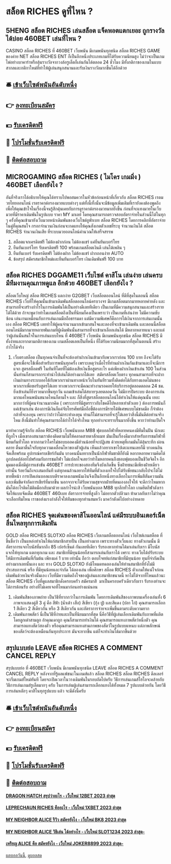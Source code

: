 # สล็อต RICHES ดูที่ไหน ?
## 5HENG สล็อต RICHES เล่นสล็อต แจ็คพอตแตกเยอะ ถูกรางวัลได้บ่อย 460BET เล่นที่ไหน ?
CASINO สล็อต RICHES ที่ 460BET เว็บพนัน มีเกมพนันทุกชนิด สล็อต RICHES GAME ของค่าย NET สล็อต RICHES ENT ก็เป็นอีกหนึ่งประเภทเกมที่ได้รับความนิยมสูง ไม่ว่าจะเป็นเกมไพ่อย่างบาคาร่าหรือลุ้นรางวัลจากวงล้อรูเล็ตก็เล่นกันได้ตลอด 24 ชั่วโมง มีทั้งกติกาของเกมในแบบสากลและกติกาใหม่ที่ทำให้ผู้เล่นสนุกสนานและรับเงินรางวัลมากขึ้นได้อีกด้วย

## 🛎 [เข้าเว็บไซต์พนันอันดับหนึ่ง](https://bit.ly/3SdLNi2)
## 👉 [ลงทะเบียนสมัคร](https://bit.ly/3SdLNi2)
## 💵 [รับเครดิตฟรี](https://bit.ly/3dyRKHj)
## 👑 [โปรโมชั่นรับเครดิตฟรี](https://bit.ly/3dyRKHj)
## 📱 [ติดต่อสอบถาม](https://bit.ly/3dyRKHj)

## MICROGAMING สล็อต RICHES ( ไมโคร เกมมิ่ง ) 460BET เลือกยังไง ?
อันที่จริงเราได้อธิบายให้คุณได้ทราบไปพอสมควรในหัวข้อก่อนหน้าที่เกี่ยวกับ สล็อต RICHES เรตมวยไทยออนไลน์ เรตราคาต่อรองมวยแบบต่างๆ แต่ทั้งนี้ทั้งนั้นจะมีข้อมูลเพิ่มเติมที่เรายังคงต้องพูดถึง เพื่อให้คุณเข้าใจในเรื่องนี้จนรู้สึกคุ้นเคยกับการดูราคาต่อรองมวยมากยิ่งขึ้น ก่อนที่จะแทงมวยในเว็บมวยที่มีราคาเดิมพันในรูปแบบ ราคา MY มาเลย์ โดยคุณสามารถตรวจสอบอัตราจ่ายในส่วนนี้ได้ในทุก ๆ ครั้งที่คุณเข้ามายังเว็บมวยหน้าเดิมพันของเว็บไซต์ยูฟ่าเบท สล็อต RICHES โดยการคลิกที่อัตราจ่ายในคู่ที่คุณสนใจ กรอกจำนวนเงินก่อนจะกดแทงให้คุณสังเกตตัวเลขที่ระบุ จำนวนเงินได้ สล็อต RICHES จำนวนเงินเสีย ที่ระบบมวยออนไลน์คำนวณให้เสร็จสรรพ
1. สล็อตแจกเครดิตฟรี ไม่ต้องฝากก่อน ไม่ต้องแชร์ แค่ยืนยันเบอร์โทร
2. ยืนยันเบอร์โทร รับเครดิตฟรี 100 พร้อมเกมสล็อตเงินดี เล่นได้เพลิน ๆ
3. ยืนยันเบอร์ รับเครดิตฟรี ไม่ต้องฝาก ไม่ต้องแชร์ ฝากถอนง่าย AUTO
4. ข้อสรุป สมัครสมาชิกใหม่และยืนยันเบอร์โทร เงินเดิมพันฟรี 100 บาท

## สล็อต RICHES DGGAME11 เว็บไซต์ คาสิโน เล่นง่าย เล่นครบ มีทีมงานคุณภาพดูแล อีกด้วย 460BET เลือกยังไง ?
สล็อตเว็บใหญ่ สล็อต RICHES แตกง่าย G2GBET เว็บสล็อตออนไลน์ ที่ดีที่สุดในตอนนี้ สล็อต RICHES เว็บที่ให้คุณนั้นเข้ามาเดิมพันสล็อตออนไลน์ครบวงจร มีเกมสล็อตมากมายหลายค่ายดัง และสามารถที่จะสร้างกำไรในการเดิมพันได้เป็นอย่างดีเลยทีเดียว เป็นเกมที่มีความสนุกสนานและสร้างรายได้ได้ด้วย ถ้าจะพูดว่าทำไมเกมสล็อตถึงเป็นที่นิยมก็คงเป็นเพราะว่า เป็นเกมที่เล่นง่าย ไม่มีความซับซ้อน เล่นงานเหมือนกับการเล่นเกมมือถือธรรมดา แต่มีความพิเศษก็คือการได้เงินจากการเล่นเกมนั้นเอง สล็อต RICHES เลยทำให้ผู้คนจำนวนมากเข้ามาสนใจและลองที่จะเข้ามาเดิมพัน และตอนนี้สล็อตออนไลน์มีมากมายหลายพันเกมที่ผู้เดิมพันนั้นสามารถที่จะเข้ามาเลือกเล่นได้ มีหลากหลายแนว และแต่ว่าผู้เล่นนั้นสนใจในการเล่นแบบไหน ที่ 460BET เว็บพนัน มีเกมพนันทุกชนิด สล็อต RICHES มีทั้งง่ายและยากตามกติกาของเกม เกมสล็อตเลยเป็นที่หนึ่ง ที่ได้รับความนิยมมากที่สุดในตอนนี้ สร้างกำไรได้จริง
1. เว็บตรงสล็อต เป็นทุกคนจำเป็นที่จะต้องทำฝากเงินเข้ามากับพวกเราก่อน 100 บาท ถึงจะได้รับสูตรเพื่อจะใช้เพื่อสำหรับการพนันทุกครั้ง เพราะเหตุว่าเมื่อไรที่ท่านฝากเงินกันเข้ามาและก็จะมีการแจก สูตรสล็อตฟรี ในทันทีโดยที่ไม่ต้องเสียเงินซื้อสูตรอะไร แค่เพียงฝากเงินเข้าเล่น 100 ในส่วนนั้นท่านก็สามารถกระทำนำไปเล่นได้อย่างมากได้เลย  สมัครสล็อตเว็บตรง ทุกคนสามารถที่จะฝากเงินผ่านทางระบบออโต้กับพวกเราผ่านทางหน้าเว็บในทันทีรวมทั้งติดต่อได้กับทางแอดไม่นของพวกเราเพื่อขอรับสูตรได้เลย ทางพวกเราจะมีคณะทำงานรอคอยให้บริการอยู่ตลอดตลอด 24 ชม. ยิ่งเข้าเล่นก็ยิ่งรวยมากขึ้นทุกวัน แถมเข้าเล่นได้สบายๆเลยตลอดวัน ไม่มีการปิดระบบ ต้องการเล่นมากแค่ไหนพนันขนาดไหนก็ตามใจ และ ก็สิ่งที่สูตรสล็อตออนไลน์ได้ทำเงินให้แด่คุณนั้น เยอะมากกว่าที่ผู้คนจำนวนมากคิด ( เพราะการที่มีสูตรราวกับโชคดีไปหลายเท่าตัวเลย ) ต้องการพนันก็แค่เข้ามาเล่น ต้องการมีเงินก็แค่จับโทรศัพท์มือถือขึ้ต้องการมีรายได้พิเศษแบบไม่ขาดมือ ก็จำต้องกล้าที่จะลงทุน เพราะว่าถ้าว่าไม่กระทำลงทุน ท่านก็ไม่สามารถที่จะรู้ได้เลยว่าสิ่งนี้มันดีต่อท่านจริงไหม สิ่งนี้มันทำให้คุณสามารถได้กำไรได้จริงไหม ทุกอย่างจะทราบรื่นมากยิ่งขึ้น หากว่าท่านเปิดใจ

มาทำความรู้จักกับ สล็อต RICHES เว็บพนันบอล M88 ฟุตบอลกีฬาที่หลายคนคงมีทีมในฝัน นักเตะที่ถูกใจ เมื่อเขาลงสนามเราต้องติดตามไม่ให้คลาดสายตาสักแมท มันเป็นเรื่องดีมากสำหรับการชมกีฬาที่นิยมกันทั่วโลก หากถามว่าใครไม่ชอบบอลคงมีส่วนน้อยที่จะปฏิเสธ ด้วยเหตุที่เกมมันได้ลุ้นระทึก ผ่อนคลาย ตื่นตาตื่นใจกับทุกความเคลื่อนไหวของตัวผู้เล่น เห็นแล้วอยากเขาไปเตะแทนเลยก็มี บางคนอินจัดเสื้อพร้อม อุปกรณ์ครบเชียร์กันมัน บางคนนั้นอยากเป็นนักกีฬาทีมชาติก็ยังมี หลากหลายความคิดได้ถูกปลดปล่อยไปพร้อมกับการชมกีฬา ไม่แปลกใจเลยว่าทำไมหลายคนถึงชอบฟุตบอลเป็นชีวิตจิตใจ อีกมุมมองเมื่อมีคู่การแข่งขัน 460BET การปะทะของสองทีมจึงบังเกิดขึ้น ซึ่งฝ่ายชนะมีเพียงฝ่ายเดียวเท่านั้น ร้อยวันถึงจะเสมอกันที แต่ทุกคนล้วนอยากให้ทีมที่ตัวเองเทใจไปได้รับชัยชนะกลับไปจะได้ไม่ขายขี้หน้า การเปิดเล่นบอลแบบตีราคาลงเกมพนันเงินจึงเป็นอีกหนึ่งทางเลือกในการเพิ่มสีสันความมัน และเพิ่มขีดจำกัดการเชียร์ที่มากขึ้น นอกจากจะได้รับความสุขจากฝ่ายที่ตนเองลงใจให้ จะดีกว่าไหมหากมันได้อะไรติดไม้ติดมือกลับมาด้วย ผลกำไรน่ะสิ เว็บพนันบอล M88 ทุกลีกทั่วโลก เกมฮิตกีฬาดังเราจัดให้แบบจัดเต็ม 460BET 460เบท อัตราการจ่ายที่สูงลิ่ว ไม่อยากตัวปลิวมา ท้าดวลกับเราไม่ว่าคุณจะเลือกทีมไหน เราขอส่งแรงกำลังใจให้ทีมของทุกท่านสมหวัง มาคว้าตังค์ไปอย่างง่ายดาย

## สล็อต RICHES จุดเด่นของคาสิโนออนไลน์ แค่มีระบบอินเตอร์เน็ต ลื่นไหลทุกการเดิมพัน
GOLD สล็อต RICHES SLOTXO สล็อต RICHES เว็บเกมสล็อตออนไลน์ เว็บไซต์เกมสล็อต ที่ขึ้นชื่อว่า เป็นแหล่งทำเงินให้แก่สมาชิกสายปั่น เป็นอย่างมาก เพราะทางตัวเว็บและ ทางตัวเกมนั้น มีอัตราการแจกโบนัสที่มากถึง 85 เปอร์เซ็นต์ กันเลยทีเดียว รับรองหากท่านได้มาเล่นกับเรา มีโบนัสแจกให้ทุกเกม แตกทุกเกม และ สมาชิกที่มีทุนน้อยก็สามารถเล่นกับเราได้ เพราะ ทางเว็บได้ปรับระบบให้มีการเดิมพันที่เริ่มต้น เพียงแค่ 1 บาท เท่านั้น ถือว่า ตอบโจทย์แก่สมาชิกที่มีทุนน้อย ทุนที่จำกัดเป็นอย่างมากเลยนั้นเอง และ ทาง GOLD SLOTXO ยังมีโหมดทดลองเล่นให้ท่านสมาชิกที่ยังไม่มีประสบการณ์ หรือ ที่มีทุนน้อยและจำกัด ได้ลองเล่น เพื่อศึกษา สล็อต RICHES ตัวเกมให้แน่ใจก่อนเดิมพันด้วยเงินจริงนั้นเอง เว็บที่มีความคิดถึงใจของผู้เล่นและสมาชิกขนาดนี้ หาไม่ได้จากที่ไหนแล้วนะ สล็อต RICHES เว็บที่ดูแลสมาชิกดั่งครอบครัว สมัครมาสิ  มาเป็นครอบครัวเดียวกับเรา รับรองท่านจะได้การต้อนรับ อย่างที่ไม่เคยเจอที่ไหนมาก่อนอย่างแน่นอน
1. เดิมพันสีของภาพถ่าย เป็นวิธีที่ยากกว่าในการเดิมพัน โดยการเดิมพันสีของภาพบนเครื่องเล่นทั้ง 6 ภาพจะแสดงคู่สี 3 คู่ คือ สีฟ้า (น้ำเต้า เสือ) สีเขียว (กุ้ง ปู) และสีแดง (ปลา ไก่) คุณสามารถเลือก 1 สีเดียว 2 สีเดียวกัน หรือ 3 สีเดียวกัน และอัตราการจ่ายจะเพิ่มขึ้นตามระดับความยาก
2. เดิมพันภาพสัตว์ นี่เป็นวิธีที่ง่ายและเป็นที่นิยมมากที่สุด นี่คือวิธีที่ผู้เล่นเลือกเดิมพันกับภาพที่ผลิตโดยลูกเต๋าสามลูก ถ้าคุณเดาถูก คุณก็สามารถทำเงินได้ คุณสามารถแทงภาพสัตว์หนึ่งตัว คุณสามารถแทงสัตว์สองตัว หรือคุณสามารถแทงสามภาพของสัตว์ในรูปแบบแหนบ แต่ภาพลักษณ์ของสัตว์จะต้องเหมือนกันทุกประการ มันจะยากขึ้น แต่ก็จะทำเงินได้มากขึ้นด้วย

## สรุปแบบย่อ LEAVE สล็อต RICHES A COMMENT CANCEL REPLY
สรุปแบบย่อ ที่ 460BET เว็บพนัน มีเกมพนันทุกชนิด LEAVE สล็อต RICHES A COMMENT CANCEL REPLY หลังจากที่รู้ผลแพ้ชนะในเกมส์แล้ว สล็อต RICHES สล็อต RICHES ดีลเลอร์จะเริ่มเกมส์ใหม่ทันที โดยจะเปิดเวลาในวางเดิมพันในรอบถัดไปครับ
วิธีการเล่นเกมส์ไฮโลจะคล้ายกับวิธีการเล่นเกมส์รูเล็ตมากๆ ครับ ในการเล่นผู้เล่นสามารถเลือกแทงได้ทั้งหมด 7 รูปแบบด้วยกัน โดยวิธีการเล่นหลักๆ คาสิโนทุกรูปแบบ แล้ว จะมีดังนี้ครับ

## 🛎 [เข้าเว็บไซต์พนันอันดับหนึ่ง](https://bit.ly/3SdLNi2)
## 👉 [ลงทะเบียนสมัคร](https://bit.ly/3SdLNi2)
## 💵 [รับเครดิตฟรี](https://bit.ly/3dyRKHj)
## 👑 [โปรโมชั่นรับเครดิตฟรี](https://bit.ly/3dyRKHj)
## 📱 [ติดต่อสอบถาม](https://bit.ly/3dyRKHj)

#### [DRAGON HATCH สรุปว่าอะไร - เว็บใหม่ 12BET 2023 ล่าสุด](https://atom.io/themes/dragon%20hatch%20สรุปว่าอะไร%20-%20เว็บใหม่%2012bet%202023%20ล่าสุด)
#### [LEPRECHAUN RICHES คืออะไร - เว็บใหม่ 1XBET 2023 ล่าสุด](https://atom.io/themes/leprechaun%20riches%20คืออะไร%20-%20เว็บใหม่%201xbet%202023%20ล่าสุด)
#### [MY NEIGHBOR ALICE รีวิว สมัครยังไง - เว็บใหม่ BK8 2023 ล่าสุด](https://atom.io/themes/my%20neighbor%20alice%20รีวิว%20สมัครยังไง%20-%20เว็บใหม่%20bk8%202023%20ล่าสุด)
#### [MY NEIGHBOR ALICE วิธีเล่น ได้อย่างไร - เว็บใหม่ SLOT1234 2023 ล่าสุด-](https://atom.io/themes/my%20neighbor%20alice%20วิธีเล่น%20ได้อย่างไร%20-%20เว็บใหม่%20slot1234%202023%20ล่าสุด-)
#### [เหรียญ ALICE คือ สมัครยังไง - เว็บใหม่ JOKER8899 2023 ล่าสุด-](https://atom.io/themes/เหรียญ%20alice%20คือ%20สมัครยังไง%20-%20เว็บใหม่%20joker8899%202023%20ล่าสุด-)

[ผลบอลวันนี้](https://siamsport.tv "ผลบอลวันนี้"), [ดูบอลสด](https://siamsport.tv/ดูบอลสด "ดูบอลสด")